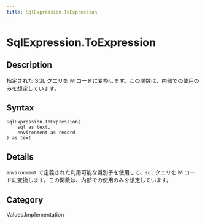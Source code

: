 ```yaml
---
title: SqlExpression.ToExpression
---
```


# SqlExpression.ToExpression


## Description

指定された SQL クエリを M コードに変換します。この関数は、内部での使用のみを想定しています。


## Syntax

```powerquery
SqlExpression.ToExpression(
    sql as text,
    environment as record
) as text
```


## Details

<code>environment</code> で定義された利用可能な識別子を使用して、<code>sql</code> クエリを M コードに変換します。この関数は、内部での使用のみを想定しています。



## Category
Values.Implementation
